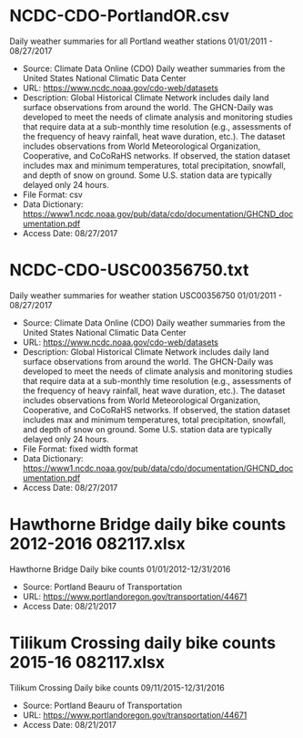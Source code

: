 # NCDC-CDO-PortlandOR.csv
Daily weather summaries for all Portland weather stations 01/01/2011 - 08/27/2017
- Source: Climate Data Online (CDO) Daily weather summaries from the United States National Climatic Data Center
- URL: https://www.ncdc.noaa.gov/cdo-web/datasets
- Description: Global Historical Climate Network includes daily land surface observations from around the world. The GHCN-Daily was developed to meet the needs of climate analysis and monitoring studies that require data at a sub-monthly time resolution (e.g., assessments of the frequency of heavy rainfall, heat wave duration, etc.). The dataset includes observations from World Meteorological Organization, Cooperative, and CoCoRaHS networks. If observed, the station dataset includes max and minimum temperatures, total precipitation, snowfall, and depth of snow on ground. Some U.S. station data are typically delayed only 24 hours.
- File Format: csv
- Data Dictionary: https://www1.ncdc.noaa.gov/pub/data/cdo/documentation/GHCND_documentation.pdf
- Access Date: 08/27/2017

# NCDC-CDO-USC00356750.txt
Daily weather summaries for weather station USC00356750 01/01/2011 - 08/27/2017
- Source: Climate Data Online (CDO) Daily weather summaries from the United States National Climatic Data Center
- URL: https://www.ncdc.noaa.gov/cdo-web/datasets
- Description: Global Historical Climate Network includes daily land surface observations from around the world. The GHCN-Daily was developed to meet the needs of climate analysis and monitoring studies that require data at a sub-monthly time resolution (e.g., assessments of the frequency of heavy rainfall, heat wave duration, etc.). The dataset includes observations from World Meteorological Organization, Cooperative, and CoCoRaHS networks. If observed, the station dataset includes max and minimum temperatures, total precipitation, snowfall, and depth of snow on ground. Some U.S. station data are typically delayed only 24 hours.
- File Format: fixed width format
- Data Dictionary: https://www1.ncdc.noaa.gov/pub/data/cdo/documentation/GHCND_documentation.pdf
- Access Date: 08/27/2017

# Hawthorne Bridge daily bike counts 2012-2016 082117.xlsx
Hawthorne Bridge Daily bike counts 01/01/2012-12/31/2016
- Source: Portland Beauru of Transportation
- URL: https://www.portlandoregon.gov/transportation/44671
- Access Date: 08/21/2017

# Tilikum Crossing daily bike counts 2015-16 082117.xlsx
Tilikum Crossing Daily bike counts 09/11/2015-12/31/2016
- Source: Portland Beauru of Transportation
- URL: https://www.portlandoregon.gov/transportation/44671
- Access Date: 08/21/2017
